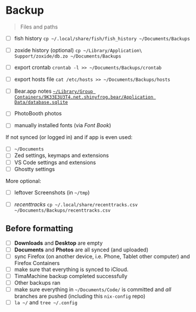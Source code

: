 # Backup

> Files and paths

- [ ] fish history `cp ~/.local/share/fish/fish_history ~/Documents/Backups`
- [ ] zoxide history (optional) `cp ~/Library/Application\ Support/zoxide/db.zo ~/Documents/Backups`
- [ ] export crontab `crontab -l >> ~/Documents/Backups/crontab`
- [ ] export hosts file `cat /etc/hosts >> ~/Documents/Backups/hosts`
- [ ] Bear.app notes [`~/Library/Group Containers/9K33E3U3T4.net.shinyfrog.bear/Application Data/database.sqlite`](https://bear.app/faq/where-are-bears-notes-located/)
- [ ] PhotoBooth photos
- [ ] manually installed fonts (via _Font Book_)


If not synced (or logged in) and if app is even used:

- [ ] `~/Documents`
- [ ] Zed settings, keymaps and extensions
- [ ] VS Code settings and extensions
- [ ] Ghostty settings

More optional:

- [ ] leftover Screenshots (in `~/tmp`)
- [ ] _recenttracks_ `cp ~/.local/share/recenttracks.csv ~/Documents/Backups/recenttracks.csv`


## Before formatting

- [ ] __Downloads__ and __Desktop__ are empty
- [ ] __Documents__ and __Photos__ are all synced (and uploaded)
- [ ] sync Firefox (on another device, i.e. Phone, Tablet other computer) and Firefox Containers
- [ ] make sure that everything is synced to iCloud.
- [ ] TimaMachine backup completed successfully
- [ ] Other backups ran
- [ ] make sure everything in `~/Documents/Code/` is committed and _all_ branches are pushed (including this `nix-config` repo)
- [ ] `la ~/` and `tree ~/.config`
